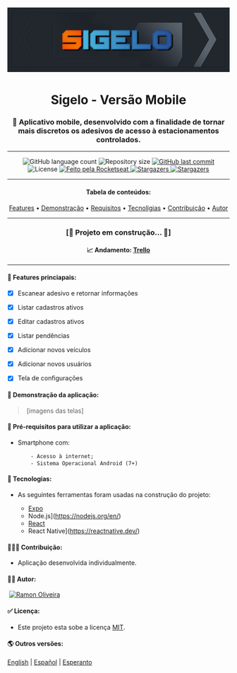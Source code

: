 # ![logo-1](https://github.com/im-ramon/app_Sigelo/blob/master/src/assets/logo-git.jpg?raw=true)



<h1 align="center">Sigelo - Versão Mobile </h1></hr>


<h3 align="center">📱 Aplicativo mobile, desenvolvido com a finalidade de tornar mais discretos os adesivos de acesso à estacionamentos controlados.</h3></hr>

------

<p align="center">
  <img alt="GitHub language count" src="https://img.shields.io/github/languages/count/im-ramon/app_Sigelo?color=%2304D361">

  <img alt="Repository size" src="https://img.shields.io/github/repo-size/im-ramon/app_Sigelo">

  <a href="https://github.com/im-ramon/app_Sigelo/commits/master">
    <img alt="GitHub last commit" src="https://img.shields.io/github/last-commit/im-ramon/app_Sigelo">
  </a>
    
   <img alt="License" src="https://img.shields.io/badge/license-MIT-brightgreen">

  <a href="https://imramon.com.br">
    <img alt="Feito pela Rocketseat" src="https://img.shields.io/badge/dev-Ramon%20Oliveira-%237519C1">
  </a>

  <a href="#link">
    <img alt="Stargazers" src="https://img.shields.io/badge/Blog-Ramon%20Oliveira-%237159c1?style=flat&logo=ghost">
    </a>

   <a href="https://github.com/ im-ramon/app_Sigelo/stargazers">
    <img alt="Stargazers" src="https://img.shields.io/github/stars/im-ramon/app_Sigelo?style=social">
  </a>

</p>

------

<h4 align="center">
    Tabela de conteúdos: 
</h4>


<p align="center">  <a href="#features">Features</a> •  <a href="#demo">Demonstração</a> •   <a href="#requirements">Requisitos</a> •   <a href="#tech">Tecnoligias</a> •   <a href="#team">Contribuição</a> •   <a href="#autor">Autor</a> </p>

------

<h3 align="center">
    [🚧 Projeto em construção...  🚧]
    </h3>
<h4 align="center" font-color="red">
    📈 Andamento: <a href="https://trello.com/b/U7St3w2y/appsigelo">Trello</a>
</h4> 

------

#### **:checkered_flag: <a id="features">Features princiapais</a>:**

- [x] Escanear adesivo e retornar informações

- [x] Listar cadastros ativos

- [x] Editar cadastros ativos

- [x] Listar pendências

- [x] Adicionar novos veículos

- [x] Adicionar novos usuários

- [x] Tela de configurações

  


#### 🧪 <a id="demo">Demonstração da aplicação</a>:

> ​	[imagens das telas]



#### 🧭 <a id="requirements">Pré-requisitos para utilizar a aplicação</a>:

  - Smartphone com: 

    		- Acesso à internet;
    		- Sistema Operacional Android (7+)

    

####  :hammer: <a id="tech">Tecnologias</a>: 

- As seguintes ferramentas foram usadas na construção do projeto: 

  - [Expo](https://expo.io/)
  - Node.js](https://nodejs.org/en/)
  - [React](https://pt-br.reactjs.org/)
  - React Native](https://reactnative.dev/)

  

#### 👨‍👩‍👦 <a id="team">Contribuição</a>:

 - Aplicação desenvolvida individualmente.

   

#### 👨‍💻 <a id="autor">Autor</a>:

​	<a href="https://imramon.com.br">
​    <img alt="Ramon Oliveira" src="https://img.shields.io/badge/[]-Ramon%20Oliveira-%237519C1">
  </a>



#### ✅ Licença: 

- Este projeto esta sobe a licença [MIT](https://github.com/im-ramon/app_Sigelo/LICENSE).

  

#### :earth_americas: Outros versões: 

[English](#) | [Español](#) | [Esperanto](#)

